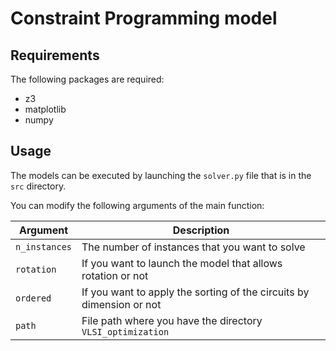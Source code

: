 # Constraint Programming model

## Requirements
The following packages are required:
- z3
- matplotlib
- numpy

## Usage
The models can be executed by launching the `solver.py` file that is in the `src` directory.

You can modify the following arguments of the main function:

| Argument                                         | Description                                                                  |
| ------------------------------------------------ | -----------------------------------------------------------------------------|
| `n_instances`                                    | The number of instances that you want to solve                               |
| `rotation`                                       | If you want to launch the model that allows rotation or not                  |
| `ordered`                                        | If you want to apply the sorting of the circuits by dimension or not         |
| `path`                                           | File path where you have the directory `VLSI_optimization`                   |
